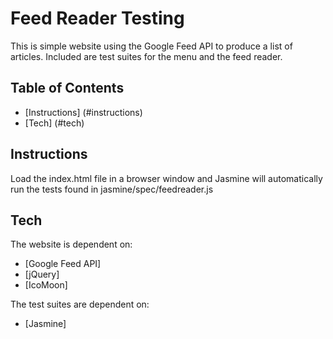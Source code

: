 # Feed Reader Testing
This is simple website using the Google Feed API to produce a list of articles. Included are test suites for the menu and the feed reader.

## Table of Contents
* [Instructions] (#instructions)
* [Tech] (#tech)

## Instructions
Load the index.html file in a browser window and Jasmine will automatically run the tests found in jasmine/spec/feedreader.js

## Tech
The website is dependent on:
* [Google Feed API]
* [jQuery]
* [IcoMoon]

The test suites are dependent on:
* [Jasmine]
